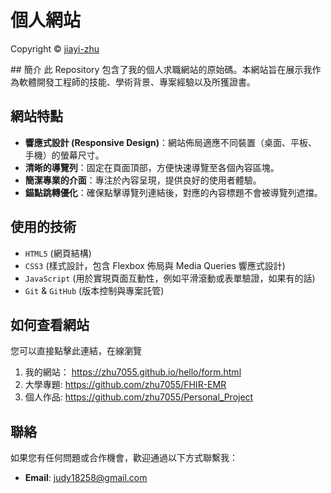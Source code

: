 # 個人網站
<p> Copyright © <a href="https://github.com/zhu7055">jiayi-zhu</a></p>
## 簡介
此 Repository 包含了我的個人求職網站的原始碼。本網站旨在展示我作為軟體開發工程師的技能、學術背景、專案經驗以及所獲證書。

## 網站特點
* **響應式設計 (Responsive Design)**：網站佈局適應不同裝置（桌面、平板、手機）的螢幕尺寸。
* **清晰的導覽列**：固定在頁面頂部，方便快速導覽至各個內容區塊。
* **簡潔專業的介面**：專注於內容呈現，提供良好的使用者體驗。
* **錨點跳轉優化**：確保點擊導覽列連結後，對應的內容標題不會被導覽列遮擋。

## 使用的技術
* `HTML5` (網頁結構)
* `CSS3` (樣式設計，包含 Flexbox 佈局與 Media Queries 響應式設計)
* `JavaScript` (用於實現頁面互動性，例如平滑滾動或表單驗證，如果有的話)
* `Git` & `GitHub` (版本控制與專案託管)

## 如何查看網站
您可以直接點擊此連結，在線瀏覽
1.  我的網站：
https://zhu7055.github.io/hello/form.html
2.  大學專題:
https://github.com/zhu7055/FHIR-EMR
3.  個人作品:
https://github.com/zhu7055/Personal_Project

## 聯絡
如果您有任何問題或合作機會，歡迎通過以下方式聯繫我：
* **Email**: judy18258@gmail.com



